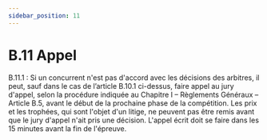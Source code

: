 ```yaml
---
sidebar_position: 11
---
```


# B.11 Appel

B.11.1 : Si un concurrent n'est pas d'accord avec les décisions des arbitres, il peut, sauf dans le cas de
l’article B.10.1 ci-dessus, faire appel au jury d'appel, selon la procédure indiquée au Chapitre I – Règlements
Généraux – Article B.5, avant le début de la prochaine phase de la compétition. Les prix et les trophées, qui
sont l'objet d'un litige, ne peuvent pas être remis avant que le jury d'appel n'ait pris une décision.
L'appel écrit doit se faire dans les 15 minutes avant la fin de l'épreuve.
